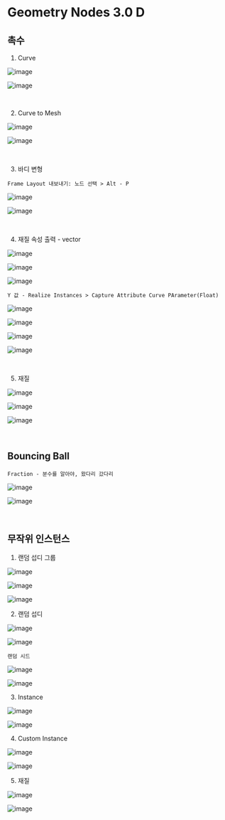 Geometry Nodes 3.0 D
=====================

촉수 
-----

1. Curve 

![image](https://user-images.githubusercontent.com/30430227/141031782-3aad68f6-b2da-4d06-bf7d-286412268ca2.png)

![image](https://user-images.githubusercontent.com/30430227/141031897-e64b7155-9d0f-4295-a15b-e79a6c3888f7.png)

<br>

2. Curve to Mesh 

![image](https://user-images.githubusercontent.com/30430227/141032668-eff900ad-0065-4d85-b60e-eab8f47f9e0e.png)

![image](https://user-images.githubusercontent.com/30430227/141032656-f1bc5a81-6420-4088-9c7a-3602fd72eb61.png)

<br>

3. 바디 변형

`Frame Layout 내보내기: 노드 선택 > Alt - P`

![image](https://user-images.githubusercontent.com/30430227/141033670-51a28b63-62e1-4989-b99e-524905d29a54.png)

![image](https://user-images.githubusercontent.com/30430227/141033658-fb52aabe-4682-4d88-a57d-8691d81a04ef.png)

<br>

4. 재질 속성 출력 - vector 

![image](https://user-images.githubusercontent.com/30430227/141037266-550c5776-38ca-4074-ab87-8d05657308e4.png)

![image](https://user-images.githubusercontent.com/30430227/141037179-687197a9-5805-43a8-9750-58aedf6d04fc.png)

![image](https://user-images.githubusercontent.com/30430227/141037202-b7c38406-8470-4d94-9daf-8fdc6b4dcc2d.png)

`Y 값 - Realize Instances > Capture Attribute Curve PArameter(Float)`

![image](https://user-images.githubusercontent.com/30430227/141037842-722fba01-b0fa-4d7a-b442-1f60d2aa321e.png)

![image](https://user-images.githubusercontent.com/30430227/141037531-0aacfa7a-5e77-4ffe-87db-1707b76a6704.png)

![image](https://user-images.githubusercontent.com/30430227/141037695-50f41c7b-5902-40a8-8175-88578e68f8b0.png)

![image](https://user-images.githubusercontent.com/30430227/141037798-c6aa1f0c-8589-44b4-b3fc-5743682e146f.png)

<br>

5. 재질

![image](https://user-images.githubusercontent.com/30430227/141043359-e4fdea19-2159-425d-8429-5cbda6cd0242.png)

![image](https://user-images.githubusercontent.com/30430227/141043409-379a9a00-560b-49d7-be87-18385e90abfc.png)

![image](https://user-images.githubusercontent.com/30430227/141044103-c42ce7a3-e8b5-43e3-8091-cfaf9c19e52f.png)

<br>

Bouncing Ball
--------------

`Fraction - 분수를 알아야, 왔다리 갔다리`

![image](https://user-images.githubusercontent.com/30430227/141301980-d987cd50-52d3-4aa1-b915-a52e61e8c818.png)

![image](https://user-images.githubusercontent.com/30430227/141302207-b8f8cd04-afbd-4d9c-860f-dfe9ceae870a.png)


<br>

무작위 인스턴스 
----------------

1. 랜덤 섭디 그룹 

![image](https://user-images.githubusercontent.com/30430227/141304056-f58f4135-f729-4b90-a91c-9efa40b9a284.png)

![image](https://user-images.githubusercontent.com/30430227/141304303-0ee0f0a3-f039-49a4-8268-a08aa789b11c.png)

![image](https://user-images.githubusercontent.com/30430227/141304342-f9790f01-2972-441d-9be2-bddd37388d94.png)

2. 랜덤 섭디 

![image](https://user-images.githubusercontent.com/30430227/141304543-7bd99868-60ee-48b4-8ef0-d7921f8d9488.png)

![image](https://user-images.githubusercontent.com/30430227/141304575-1d56929b-9e49-4535-a3cb-f58883957b07.png)

`랜덤 시드`

![image](https://user-images.githubusercontent.com/30430227/141304771-bb3e4b1a-0a22-4bca-ae20-ca8ec926d382.png)

![image](https://user-images.githubusercontent.com/30430227/141304803-91ec74e9-baef-492c-a993-329b8c709c76.png)

3. Instance

![image](https://user-images.githubusercontent.com/30430227/141305373-131047b8-25bd-40f8-83c5-22c1bd52287a.png)

![image](https://user-images.githubusercontent.com/30430227/141305405-cc14cb93-52bf-4b9e-bc5e-209d7958995a.png)

4. Custom Instance

![image](https://user-images.githubusercontent.com/30430227/141306195-c02cb72a-5ae6-477b-896c-84293f5f799e.png)

![image](https://user-images.githubusercontent.com/30430227/141306256-df919928-8ddd-46ee-8e30-bbe7ede57bef.png)

5. 재질 

![image](https://user-images.githubusercontent.com/30430227/141306614-1f52f757-2345-4f61-b812-3d8344cf973c.png)

![image](https://user-images.githubusercontent.com/30430227/141306665-d762876e-388e-4b40-932d-a38229b41920.png)



